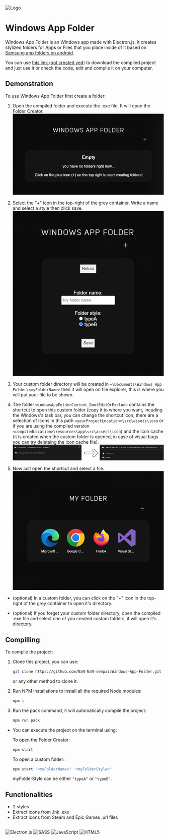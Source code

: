 
![Logo](https://raw.githubusercontent.com/NaN-NaN-sempai/Windows-App-Folder/main/src/assets/icon/logo.ico)


# Windows App Folder

Windows App Folder is an Windows app made with Electron.js, it creates stylized folders for Apps or Files that you place inside of it based on [Samsung app folders on android](https://i.redd.it/m9pgij1fv4761.jpg).

You can use [this link (not created yed)](./) to download the compiled project and just use it or check the code, edit and compile it on your computer.

## Demonstration
To use Windows App Folder first create a folder:
1. Open the compiled folder and execute the .exe file. It will open the Folder Creator.
![CreateFolder](https://raw.githubusercontent.com/NaN-NaN-sempai/Windows-App-Folder/main/readmeContent/createfolder.png)
2. Select the "+" icon in the top-right of the grey container. Write a name and select a style then click save.
![createfolderpage](https://raw.githubusercontent.com/NaN-NaN-sempai/Windows-App-Folder/main/readmeContent/createfolderpage.png)
3. Your custom folder directory will be created in `~\Documents\Windows App Folder\<myFolderName>` then it will open on file explorer, this is where you will put your file to be shown.

4. The folder `windowsAppFolderContent_DontEditOrExclude` contains the shortcut to open this custom folder (copy it to where you want, incuding the Windows's task bar, you can change the shortcut icon, there are a selection of icons in this path `<yourProjectLocation>\src\assets\icon` or if you are using the compiled version `<compiledLocation>\resources\app\src\assets\icon`) and the icon cache (it is created when the custom folder is opened, in case of visual bugs you can try deleteing the icon cache file). 
![foldercontent](https://raw.githubusercontent.com/NaN-NaN-sempai/Windows-App-Folder/main/readmeContent/foldercontent.png)

5. Now just open the shortcut and select a file.
![foldercontent](https://raw.githubusercontent.com/NaN-NaN-sempai/Windows-App-Folder/main/readmeContent/folderexecution.png)

- (optional) In a custom folder, you can click on the "+" icon in the top-right of the grey container to open it's directory.

- (optional) If you forget your custom folder directory, open the compiled .exe file and select one of you created custom folders, it will open it's directory.

## Compilling
    
To compile the project:
1. Clone this project, you can use:
   ```bash
   git clone https://github.com/NaN-NaN-sempai/Windows-App-Folder.git
   ```
   or any other method to clone it.

2. Run NPM installations to install all the required Node modules:
   ```bash
   npm i
   ```

3. Run the pack command, it will automatically compile the project:
   ```bash
   npm run pack
   ```

- You can execute the project on the terminal using:

   To open the Folder Creator:
   ```bash
   npm start
   ```
   To open a custom folder:
   ```bash
   npm start "<myFolderName>" "<myFolderStyle>"
   ```
   myFolderStyle can be either `"typeA"` or `"typeB"`.
## Functionalities

- 2 styles
- Extract icons from .lnk .exe
- Extract icons from Steam and Epic Games .url files


## 

![Electron.js](https://img.shields.io/badge/Electron-191970?style=for-the-badge&logo=Electron&logoColor=white)
![SASS](https://img.shields.io/badge/SASS-hotpink.svg?style=for-the-badge&logo=SASS&logoColor=white)
![JavaScript](https://img.shields.io/badge/javascript-%23323330.svg?style=for-the-badge&logo=javascript&logoColor=%23F7DF1E)
![HTML5](https://img.shields.io/badge/html5-%23E34F26.svg?style=for-the-badge&logo=html5&logoColor=white)
